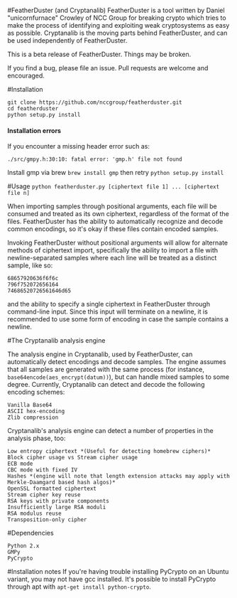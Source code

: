 #FeatherDuster (and Cryptanalib)
FeatherDuster is a tool written by Daniel "unicornfurnace" Crowley of NCC Group for breaking crypto which tries to make the process of identifying and exploiting weak cryptosystems as easy as possible. Cryptanalib is the moving parts behind FeatherDuster, and can be used independently of FeatherDuster.

This is a beta release of FeatherDuster. Things may be broken.

If you find a bug, please file an issue. Pull requests are welcome and encouraged.

#Installation
~~~
git clone https://github.com/nccgroup/featherduster.git
cd featherduster
python setup.py install
~~~

#### Installation errors
If you encounter a missing header error such as:
```
./src/gmpy.h:30:10: fatal error: 'gmp.h' file not found
```

Install gmp via brew `brew install gmp` then retry `python setup.py install`

#Usage
`python featherduster.py [ciphertext file 1] ... [ciphertext file n]`

When importing samples through positional arguments, each file will be consumed and treated as its own ciphertext, regardless of the format of the files. FeatherDuster has the ability to automatically recognize and decode common encodings, so it's okay if these files contain encoded samples.

Invoking FeatherDuster without positional arguments will allow for alternate methods of ciphertext import, specifically the ability to import a file with newline-separated samples where each line will be treated as a distinct sample, like so:

~~~
68657920636f6f6c
796f752072656164
74686520726561646d65
~~~

and the ability to specify a single ciphertext in FeatherDuster through command-line input. Since this input will terminate on a newline, it is recommended to use some form of encoding in case the sample contains a newline.

#The Cryptanalib analysis engine

The analysis engine in Cryptanalib, used by FeatherDuster, can automatically detect encodings and decode samples. The engine assumes that all samples are generated with the same process (for instance, `base64encode(aes_encrypt(datum))`), but can handle mixed samples to some degree. Currently, Cryptanalib can detect and decode the following encoding schemes:

~~~
Vanilla Base64
ASCII hex-encoding
Zlib compression
~~~

Cryptanalib's analysis engine can detect a number of properties in the analysis phase, too:

~~~
Low entropy ciphertext *(Useful for detecting homebrew ciphers)*
Block cipher usage vs Stream cipher usage
ECB mode
CBC mode with fixed IV
Hashes *(engine will note that length extension attacks may apply with Merkle-Daamgard based hash algos)*
OpenSSL formatted ciphertext
Stream cipher key reuse
RSA keys with private components
Insufficiently large RSA moduli
RSA modulus reuse
Transposition-only cipher
~~~

#Dependencies
~~~
Python 2.x
GMPy
PyCrypto
~~~

#Installation notes
If you're having trouble installing PyCrypto on an Ubuntu variant, you may not have gcc installed. It's possible to install PyCrypto through apt with `apt-get install python-crypto`.
